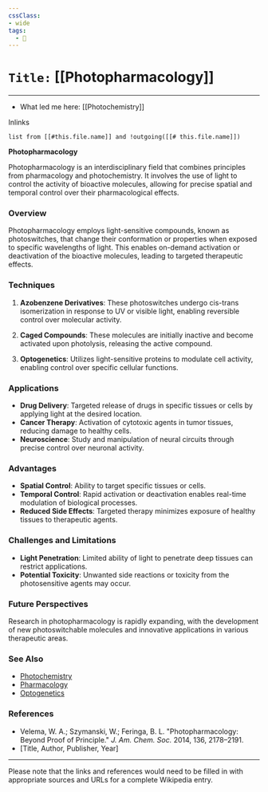 ```yaml
---
cssClass:
- wide
tags:
  - 🧪
---
```


# `Title:` [[Photopharmacology]]
--- 

- What led me here: [[Photochemistry]] 

Inlinks
```dataview 
list from [[#this.file.name]] and !outgoing([[# this.file.name]]) 
```

**Photopharmacology**

Photopharmacology is an interdisciplinary field that combines principles from pharmacology and photochemistry. It involves the use of light to control the activity of bioactive molecules, allowing for precise spatial and temporal control over their pharmacological effects.

### Overview

Photopharmacology employs light-sensitive compounds, known as photoswitches, that change their conformation or properties when exposed to specific wavelengths of light. This enables on-demand activation or deactivation of the bioactive molecules, leading to targeted therapeutic effects.

### Techniques

1. **Azobenzene Derivatives**: These photoswitches undergo cis-trans isomerization in response to UV or visible light, enabling reversible control over molecular activity.

2. **Caged Compounds**: These molecules are initially inactive and become activated upon photolysis, releasing the active compound.

3. **Optogenetics**: Utilizes light-sensitive proteins to modulate cell activity, enabling control over specific cellular functions.

### Applications

- **Drug Delivery**: Targeted release of drugs in specific tissues or cells by applying light at the desired location.
- **Cancer Therapy**: Activation of cytotoxic agents in tumor tissues, reducing damage to healthy cells.
- **Neuroscience**: Study and manipulation of neural circuits through precise control over neuronal activity.

### Advantages

- **Spatial Control**: Ability to target specific tissues or cells.
- **Temporal Control**: Rapid activation or deactivation enables real-time modulation of biological processes.
- **Reduced Side Effects**: Targeted therapy minimizes exposure of healthy tissues to therapeutic agents.

### Challenges and Limitations

- **Light Penetration**: Limited ability of light to penetrate deep tissues can restrict applications.
- **Potential Toxicity**: Unwanted side reactions or toxicity from the photosensitive agents may occur.

### Future Perspectives

Research in photopharmacology is rapidly expanding, with the development of new photoswitchable molecules and innovative applications in various therapeutic areas.

### See Also

- [Photochemistry](link)
- [Pharmacology](link)
- [Optogenetics](link)

### References

- Velema, W. A.; Szymanski, W.; Feringa, B. L. "Photopharmacology: Beyond Proof of Principle." *J. Am. Chem. Soc.* 2014, 136, 2178–2191.
- [Title, Author, Publisher, Year]

---

Please note that the links and references would need to be filled in with appropriate sources and URLs for a complete Wikipedia entry.